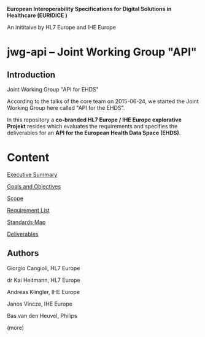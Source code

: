 **European Interoperability Specifications for Digital Solutions in Healthcare (EURIDICE )**

An inititaive by HL7 Europe and IHE Europe

# jwg-api – Joint Working Group "API"

## Introduction

Joint Working Group "API for EHDS"

According to the talks of the core team on 2015-06-24, we started the Joint Working Group here called "API for the EHDS".

In this repository a **co-branded HL7 Europe / IHE Europe explorative Projekt** resides which evaluates the requirements and specifies the deliverables for an **API for the European Health Data Space (EHDS)**.

# Content

[Executive Summary](EXECUTIVESUMMARY.md) 

[Goals and Objectives](GOALSOBJECTIVE.md) 

[Scope](SCOPE.md) 

[Requirement List](REQUIREMENTS.md) 

[Standards Map](STANDARDS.md) 

[Deliverables](DELIVERABLES.md) 

## Authors

Giorgio Cangioli, HL7 Europe

dr Kai Heitmann, HL7 Europe

Andreas Klingler, IHE Europe

Janos Vincze, IHE Europe

Bas van den Heuvel, Philips

(more)
